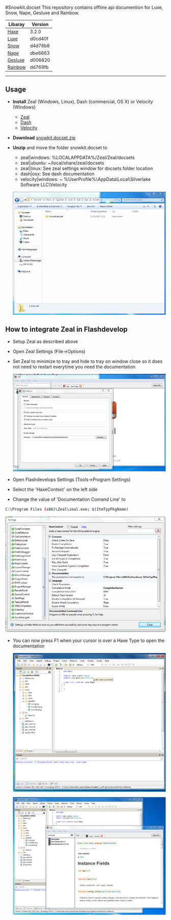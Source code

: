 #Snowkit.docset
This repository contains offline api documention for Luxe, Snow, Nape, Gesluxe and Rainbow.

| Libaray       | Version       |
| ------------- |---------------|
| [Haxe]        | 3.2.0         |
| [Luxe]        | d0cd40f       |
| [Snow]        | d4d76b8       |
| [Nape]        | dbe6663       |
| [Gesluxe]     | d006820       |
| [Rainbow]     | dd769fb       |
---
## Usage
- **Install** Zeal (Windows, Linux), Dash (commercial, OS X) or Velocity (Windows)
  - [Zeal](http://zealdocs.org/)
  - [Dash](https://kapeli.com/dash)
  - [Velocity](http://velocity.silverlakesoftware.com/)
- **Download** [snowkit.docset.zip](Snowkit.docset.zip?raw=true)
- **Unzip** and move the folder snowkit.docset to
  - zeal|windows: %LOCALAPPDATA%/Zeal/Zeal/docsets
  - zeal|ubuntu: ~/local/share/zeal/docsets
  - zeal|linux: See zeal settings window for docsets folder location
  - dash|osx: See dash documentation
  - velocity|windows: ~ %UserProfile%\AppData\Local\Silverlake Software LLC\Velocity
  
  ![](images/zeal_docsets_folder.PNG)

## How to integrate Zeal in Flashdevelop
- Setup Zeal as described above
- Open Zeal Settings (File->Options)
- Set Zeal to minimize to tray and hide to tray on window close so it does not need to restart everytime you need the documentation

  ![](images/zeal_options.PNG)

- Open Flashdevelops Settings (Tools->Program Settings)
- Select the 'HaxeContext' on the left side
- Change the value of 'Documentation Comand Line' to
```bash
C:\Program Files (x86)\Zeal\zeal.exe; $(ItmTypPkgName)
```
  ![](images/zeal_flashdevelop_settings.PNG)
    
- You can now press F1 when your cursor is over a Haxe Type to open the documentation

  ![](images/zeal_flashdevelop_cursor.png)
  
  ![](images/zeal_flashdevelop_zeal_open.PNG)

[Haxe]: https://github.com/HaxeFoundation/haxe
[Luxe]: https://github.com/underscorediscovery/luxe
[Snow]: https://github.com/underscorediscovery/snow
[Nape]: https://github.com/deltaluca/nape
[Gesluxe]: https://github.com/josuigoa/gesluxe
[Rainbow]: https://github.com/Dvergar/rainbow
